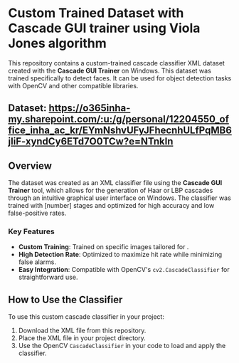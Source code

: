 # Custom Trained Dataset with Cascade GUI trainer using Viola Jones algorithm

This repository contains a custom-trained cascade classifier XML dataset created with the **Cascade GUI Trainer** on Windows. This dataset was trained specifically to detect faces. It can be used for object detection tasks with OpenCV and other compatible libraries.



## **Dataset**: https://o365inha-my.sharepoint.com/:u:/g/personal/12204550_office_inha_ac_kr/EYmNshvUFyJFhecnhULfPqMB6jIiF-xyndCy6ETd7O0TCw?e=NTnkln




## Overview

The dataset was created as an XML classifier file using the **Cascade GUI Trainer** tool, which allows for the generation of Haar or LBP cascades through an intuitive graphical user interface on Windows. The classifier was trained with [number] stages and optimized for high accuracy and low false-positive rates. 

### Key Features
- **Custom Training**: Trained on specific images tailored for .
- **High Detection Rate**: Optimized to maximize hit rate while minimizing false alarms.
- **Easy Integration**: Compatible with OpenCV's `cv2.CascadeClassifier` for straightforward use.

## How to Use the Classifier

To use this custom cascade classifier in your project:
1. Download the XML file from this repository.
2. Place the XML file in your project directory.
3. Use the OpenCV `CascadeClassifier` in your code to load and apply the classifier.

